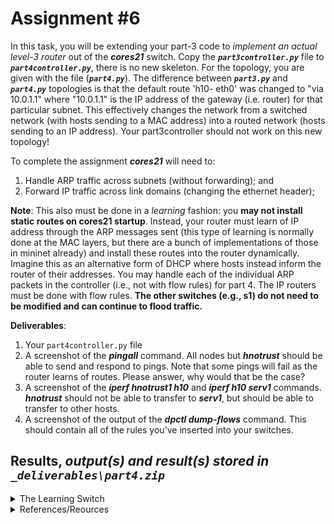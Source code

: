# Assignment #6
In this task, you will be extending your part-3 code to _implement an actual level-3 router_ out of the ___cores21___ switch.
Copy the ___`part3controller.py`___ file to ___`part4controller.py`___, there is no new skeleton.
For the topology, you are given with the file (___`part4.py`___). The difference between ___`part3.py`___ and ___`part4.py`___ topologies is that the default route 'h10- eth0' was changed to "via 10.0.1.1" where "10.0.1.1" is the IP address of the gateway (i.e. router) for that particular subnet.
This effectively changes the network from a switched network (with hosts sending to a MAC address) into a routed network (hosts sending to an IP address).
Your part3controller should not work on this new topology!

To complete the assignment ___cores21___ will need to:
1. Handle ARP traffic across subnets (without forwarding); and
2. Forward IP traffic across link domains (changing the ethernet header);

__Note__: This also must be done in a _learning_ fashion: you __may not install static routes on cores21 startup__.
Instead, your router must learn of IP address through the ARP messages sent (this type
of learning is normally done at the MAC layers, but there are a bunch of implementations of those
in mininet already) and install these routes into the router dynamically. Imagine this as an
alternative form of DHCP where hosts instead inform the router of their addresses. You may
handle each of the individual ARP packets in the controller (i.e., not with flow rules) for part 4.
The IP routers must be done with flow rules.
__The other switches (e.g., s1) do not need to be modified and can continue to flood traffic.__

__Deliverables__:
1. Your `part4controller.py` file
2. A screenshot of the ___pingall___ command. All nodes but ___hnotrust___ should be able to send and respond to pings. Note that some pings will fail as the router learns of routes. Please answer, why would that be the case?
3. A screenshot of the ___iperf hnotrust1 h10___ and ___iperf h10 serv1___ commands. ___hnotrust___ should not be able to transfer to ___serv1___, but should be able to transfer to other hosts.
4. A screenshot of the output of the ___dpctl dump-flows___ command. This should contain all of the rules you've inserted into your switches.

## Results, _output(s) and result(s) stored in `_deliverables\part4.zip`_
<details>
  <summary>The Learning Switch</summary>

  - todo
  
</details>

<details>
  <summary>References/Reources</summary>

  - The [POX Wiki](https://noxrepo.github.io/pox-doc/html/) on:
    - [learning switches](https://github.com/mininet/openflow-tutorial/wiki/Create-a-Learning-Switch#Controller_Choice_POX_Python)
    - the `l2learning.py` [source code](https://github.com/noxrepo/pox/blob/carp/pox/forwarding/l2_learning.py)
  - Sources for understanding Learning Switches
    - This [YouTube Video](https://www.youtube.com/watch?v=5awRpqxABMY)
    - This [Coursera course](https://www.coursera.org/learn/sdn)
  
</details>
